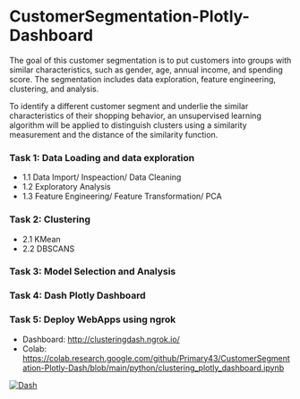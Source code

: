 # CustomerSegmentation-Plotly-Dashboard
The goal of this customer segmentation is to put customers into groups with similar characteristics, such as gender, age, annual income, and spending score. The segmentation includes data exploration, feature engineering, clustering, and analysis.

To identify a different customer segment and underlie the similar characteristics of their shopping behavior, an unsupervised learning algorithm will be applied to distinguish clusters using a similarity measurement and the distance of the similarity function.

### Task 1: Data Loading and data exploration
- 1.1 Data Import/ Inspeaction/ Data Cleaning
- 1.2 Exploratory Analysis 
- 1.3 Feature Engineering/ Feature Transformation/ PCA

### Task 2: Clustering
- 2.1 KMean
- 2.2 DBSCANS

### Task 3: Model Selection and Analysis

### Task 4: Dash Plotly Dashboard
 
### Task 5: Deploy WebApps using ngrok
- Dashboard: http://clusteringdash.ngrok.io/
- Colab: https://colab.research.google.com/github/Primary43/CustomerSegmentation-Plotly-Dash/blob/main/python/clustering_plotly_dashboard.ipynb

[![Dash](<https://github.com/Primary43/CustomerSegmentation-Plotly-Dash/blob/main/dashGif.gif?raw=true>)](http://clusteringdash.ngrok.io/)
